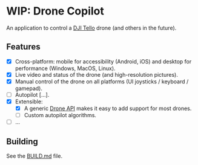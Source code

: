 # WIP: Drone Copilot

An application to control a [DJI Tello](https://www.ryzerobotics.com/tello) drone (and others in the future).

## Features

- [x] Cross-platform: mobile for accessibility (Android, iOS) and desktop for performance (Windows, MacOS, Linux).
- [x] Live video and status of the drone (and high-resolution pictures).
- [x] Manual control of the drone on all platforms (UI joysticks / keyboard / gamepad).
- [ ] Autopilot [...].
- [x] Extensible:
    - [x] A generic [Drone API](src/drone/api/drone.py) makes it easy to add support for most drones.
    - [ ] Custom autopilot algorithms.
- [ ] ...

## Building

See the [BUILD.md](BUILD.md) file.